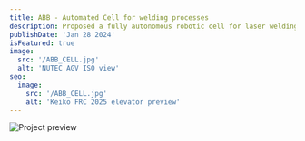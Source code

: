 ```yaml
---
title: ABB - Automated Cell for welding processes
description: Proposed a fully autonomous robotic cell for laser welding, designed to eliminate human intervention. Created fixtures for conveyor-based part placement and a dual gripper to streamline piece transport, improving speed and efficiency. Utilized RobotStudio for movement programming and simulation, and SolidWorks for cell, fixture, and gripper design.
publishDate: 'Jan 28 2024'
isFeatured: true
image:
  src: '/ABB_CELL.jpg'
  alt: 'NUTEC AGV ISO view'
seo:
  image:
    src: '/ABB_CELL.jpg'
    alt: 'Keiko FRC 2025 elevator preview'
---
```



![Project preview](/ABB_CELL.jpg)